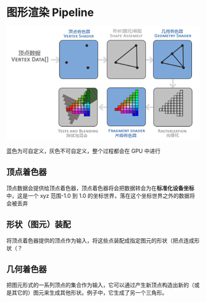 # 图形渲染 Pipeline

![pipeline](./pipeline.png)

蓝色为可自定义，灰色不可自定义，整个过程都会在 GPU 中进行

## 顶点着色器

顶点数据会提供给顶点着色器，顶点着色器将会把数据转会为在**标准化设备坐标**中，这是一个 xyz 范围-1.0 到 1.0 的坐标世界，落在这个坐标世界之外的数据将会被丢弃

## 形状（图元）装配

将顶点着色器提供的顶点作为输入，将这些点装配成指定图元的形状（把点连成形状（？

## 几何着色器

把图元形式的一系列顶点的集合作为输入，它可以通过产生新顶点构造出新的（或是其它的）图元来生成其他形状。例子中，它生成了另一个三角形。

